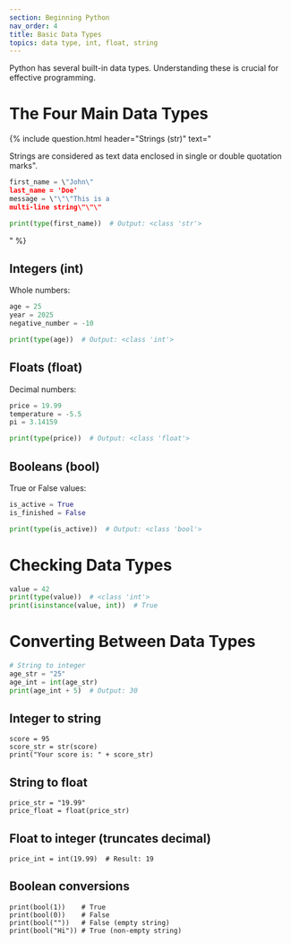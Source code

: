 ```yaml
---
section: Beginning Python
nav_order: 4
title: Basic Data Types
topics: data type, int, float, string
---
```


Python has several built-in data types. Understanding these is crucial for effective programming.

# **The Four Main Data Types**

{% include question.html header="Strings (str)" text="

Strings are considered as text data enclosed in single or double quotation marks\".

```python
first_name = \"John\"
last_name = 'Doe'
message = \"\"\"This is a
multi-line string\"\"\"

print(type(first_name))  # Output: <class 'str'>
```
" %}

## Integers (int)

Whole numbers:

```python
age = 25
year = 2025
negative_number = -10

print(type(age))  # Output: <class 'int'>
```

## Floats (float)

Decimal numbers:

```python
price = 19.99
temperature = -5.5
pi = 3.14159

print(type(price))  # Output: <class 'float'>
```

## Booleans (bool)

True or False values:

```python
is_active = True
is_finished = False

print(type(is_active))  # Output: <class 'bool'>
```

# **Checking Data Types**

```python
value = 42
print(type(value))  # <class 'int'>
print(isinstance(value, int))  # True
```

# **Converting Between Data Types**

```python
# String to integer
age_str = "25"
age_int = int(age_str)
print(age_int + 5)  # Output: 30
```

## Integer to string

```
score = 95
score_str = str(score)
print("Your score is: " + score_str)
```

## String to float
```
price_str = "19.99"
price_float = float(price_str)
```

## Float to integer (truncates decimal)
```
price_int = int(19.99)  # Result: 19
```

## Boolean conversions
```
print(bool(1))    # True
print(bool(0))    # False
print(bool(""))   # False (empty string)
print(bool("Hi")) # True (non-empty string)
```
